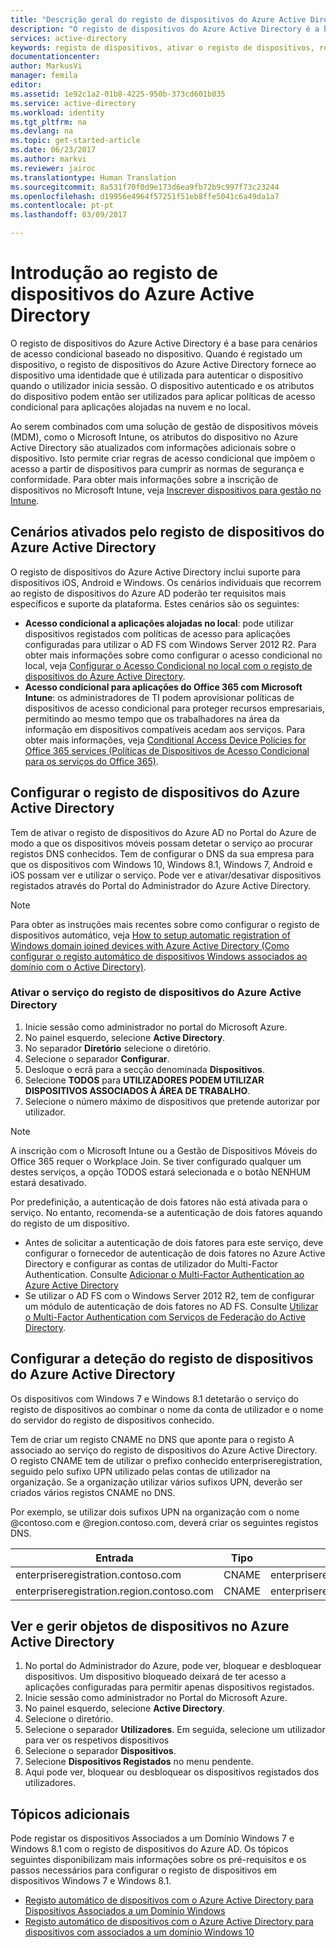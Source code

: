 ```yaml
---
title: "Descrição geral do registo de dispositivos do Azure Active Directory | Microsoft Docs"
description: "O registo de dispositivos do Azure Active Directory é a base para cenários de acesso condicional baseado no dispositivo. Quando um dispositivo é registado, o registo de dispositivos do Azure Active Directory aprovisiona o dispositivo com uma identidade que é utilizada para autenticar o dispositivo quando o utilizador inicia sessão."
services: active-directory
keywords: registo de dispositivos, ativar o registo de dispositivos, registo de dispositivos e MDM
documentationcenter: 
author: MarkusVi
manager: femila
editor: 
ms.assetid: 1e92c1a2-01b8-4225-950b-373cd601b035
ms.service: active-directory
ms.workload: identity
ms.tgt_pltfrm: na
ms.devlang: na
ms.topic: get-started-article
ms.date: 06/23/2017
ms.author: markvi
ms.reviewer: jairoc
ms.translationtype: Human Translation
ms.sourcegitcommit: 8a531f70f0d9e173d6ea9fb72b9c997f73c23244
ms.openlocfilehash: d19956e4964f57251f51eb8ffe5041c6a49da1a7
ms.contentlocale: pt-pt
ms.lasthandoff: 03/09/2017

---
```

# <a name="get-started-with-azure-active-directory-device-registration"></a>Introdução ao registo de dispositivos do Azure Active Directory
O registo de dispositivos do Azure Active Directory é a base para cenários de acesso condicional baseado no dispositivo. Quando é registado um dispositivo, o registo de dispositivos do Azure Active Directory fornece ao dispositivo uma identidade que é utilizada para autenticar o dispositivo quando o utilizador inicia sessão. O dispositivo autenticado e os atributos do dispositivo podem então ser utilizados para aplicar políticas de acesso condicional para aplicações alojadas na nuvem e no local.

Ao serem combinados com uma solução de gestão de dispositivos móveis (MDM), como o Microsoft Intune, os atributos do dispositivo no Azure Active Directory são atualizados com informações adicionais sobre o dispositivo. Isto permite criar regras de acesso condicional que impõem o acesso a partir de dispositivos para cumprir as normas de segurança e conformidade. Para obter mais informações sobre a inscrição de dispositivos no Microsoft Intune, veja [Inscrever dispositivos para gestão no Intune](https://docs.microsoft.com/intune/deploy-use/enroll-devices-in-microsoft-intune).

## <a name="scenarios-enabled-by-azure-active-directory-device-registration"></a>Cenários ativados pelo registo de dispositivos do Azure Active Directory
O registo de dispositivos do Azure Active Directory inclui suporte para dispositivos iOS, Android e Windows. Os cenários individuais que recorrem ao registo de dispositivos do Azure AD poderão ter requisitos mais específicos e suporte da plataforma. Estes cenários são os seguintes:

* **Acesso condicional a aplicações alojadas no local**: pode utilizar dispositivos registados com políticas de acesso para aplicações configuradas para utilizar o AD FS com Windows Server 2012 R2. Para obter mais informações sobre como configurar o acesso condicional no local, veja [Configurar o Acesso Condicional no local com o registo de dispositivos do Azure Active Directory](active-directory-device-registration-on-premises-setup.md).
* **Acesso condicional para aplicações do Office 365 com Microsoft Intune**: os administradores de TI podem aprovisionar políticas de dispositivos de acesso condicional para proteger recursos empresariais, permitindo ao mesmo tempo que os trabalhadores na área da informação em dispositivos compatíveis acedam aos serviços. Para obter mais informações, veja [Conditional Access Device Policies for Office 365 services (Políticas de Dispositivos de Acesso Condicional para os serviços do Office 365)](active-directory-conditional-access-device-policies.md).

## <a name="setting-up-azure-active-directory-device-registration"></a>Configurar o registo de dispositivos do Azure Active Directory
Tem de ativar o registo de dispositivos do Azure AD no Portal do Azure de modo a que os dispositivos móveis possam detetar o serviço ao procurar registos DNS conhecidos. Tem de configurar o DNS da sua empresa para que os dispositivos com Windows 10, Windows 8.1, Windows 7, Android e iOS possam ver e utilizar o serviço.
Pode ver e ativar/desativar dispositivos registados através do Portal do Administrador do Azure Active Directory.

> [!NOTE]
> Para obter as instruções mais recentes sobre como configurar o registo de dispositivos automático, veja [How to setup automatic registration of Windows domain joined devices with Azure Active Directory (Como configurar o registo automático de dispositivos Windows associados ao domínio com o Active Directory)](active-directory-conditional-access-automatic-device-registration-setup.md).
> 
> 

### <a name="enable-azure-active-directory-device-registration-service"></a>Ativar o serviço do registo de dispositivos do Azure Active Directory
1. Inicie sessão como administrador no portal do Microsoft Azure.
2. No painel esquerdo, selecione **Active Directory**.
3. No separador **Diretório** selecione o diretório.
4. Selecione o separador **Configurar**.
5. Desloque o ecrã para a secção denominada **Dispositivos**.
6. Selecione **TODOS** para **UTILIZADORES PODEM UTILIZAR DISPOSITIVOS ASSOCIADOS À ÁREA DE TRABALHO**.
7. Selecione o número máximo de dispositivos que pretende autorizar por utilizador.

> [!NOTE]
> A inscrição com o Microsoft Intune ou a Gestão de Dispositivos Móveis do Office 365 requer o Workplace Join. Se tiver configurado qualquer um destes serviços, a opção TODOS estará selecionada e o botão NENHUM estará desativado.
> 
> 

Por predefinição, a autenticação de dois fatores não está ativada para o serviço. No entanto, recomenda-se a autenticação de dois fatores aquando do registo de um dispositivo.

* Antes de solicitar a autenticação de dois fatores para este serviço, deve configurar o fornecedor de autenticação de dois fatores no Azure Active Directory e configurar as contas de utilizador do Multi-Factor Authentication. Consulte [Adicionar o Multi-Factor Authentication ao Azure Active Directory](../multi-factor-authentication/multi-factor-authentication-get-started-cloud.md)
* Se utilizar o AD FS com o Windows Server 2012 R2, tem de configurar um módulo de autenticação de dois fatores no AD FS. Consulte [Utilizar o Multi-Factor Authentication com Serviços de Federação do Active Directory](../multi-factor-authentication/multi-factor-authentication-get-started-server.md).

## <a name="configure-azure-active-directory-device-registration-discovery"></a>Configurar a deteção do registo de dispositivos do Azure Active Directory
Os dispositivos com Windows 7 e Windows 8.1 detetarão o serviço do registo de dispositivos ao combinar o nome da conta de utilizador e o nome do servidor do registo de dispositivos conhecido.

Tem de criar um registo CNAME no DNS que aponte para o registo A associado ao serviço do registo de dispositivos do Azure Active Directory. O registo CNAME tem de utilizar o prefixo conhecido enterpriseregistration, seguido pelo sufixo UPN utilizado pelas contas de utilizador na organização. Se a organização utilizar vários sufixos UPN, deverão ser criados vários registos CNAME no DNS.

Por exemplo, se utilizar dois sufixos UPN na organização com o nome @contoso.com e @region.contoso.com, deverá criar os seguintes registos DNS.

| Entrada | Tipo | Endereço |
| --- | --- | --- |
| enterpriseregistration.contoso.com |CNAME |enterpriseregistration.windows.net |
| enterpriseregistration.region.contoso.com |CNAME |enterpriseregistration.windows.net |

## <a name="view-and-manage-device-objects-in-azure-active-directory"></a>Ver e gerir objetos de dispositivos no Azure Active Directory
1. No portal do Administrador do Azure, pode ver, bloquear e desbloquear dispositivos. Um dispositivo bloqueado deixará de ter acesso a aplicações configuradas para permitir apenas dispositivos registados.
2. Inicie sessão como administrador no Portal do Microsoft Azure.
3. No painel esquerdo, selecione **Active Directory**.
4. Selecione o diretório.
5. Selecione o separador **Utilizadores**. Em seguida, selecione um utilizador para ver os respetivos dispositivos
6. Selecione o separador **Dispositivos**.
7. Selecione **Dispositivos Registados** no menu pendente.
8. Aqui pode ver, bloquear ou desbloquear os dispositivos registados dos utilizadores.

## <a name="additional-topics"></a>Tópicos adicionais
Pode registar os dispositivos Associados a um Domínio Windows 7 e Windows 8.1 com o registo de dispositivos do Azure AD. Os tópicos seguintes disponibilizam mais informações sobre os pré-requisitos e os passos necessários para configurar o registo de dispositivos em dispositivos Windows 7 e Windows 8.1.

* [Registo automático de dispositivos com o Azure Active Directory para Dispositivos Associados a um Domínio Windows](active-directory-conditional-access-automatic-device-registration.md)
* [Registo automático de dispositivos com o Azure Active Directory para dispositivos com associados a um domínio Windows 10](active-directory-azureadjoin-devices-group-policy.md)


